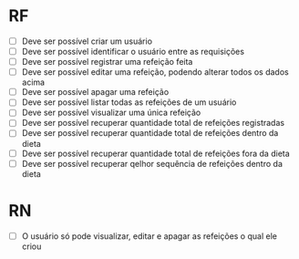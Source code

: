 # RF

- [ ] Deve ser possível criar um usuário
- [ ] Deve ser possível identificar o usuário entre as requisições
- [ ] Deve ser possível registrar uma refeição feita
- [ ] Deve ser possível editar uma refeição, podendo alterar todos os dados acima
- [ ] Deve ser possível apagar uma refeição
- [ ] Deve ser possível listar todas as refeições de um usuário
- [ ] Deve ser possível visualizar uma única refeição
- [ ] Deve ser possível recuperar quantidade total de refeições registradas
- [ ] Deve ser possível recuperar quantidade total de refeições dentro da dieta
- [ ] Deve ser possível recuperar quantidade total de refeições fora da dieta
- [ ] Deve ser possível recuperar qelhor sequência de refeições dentro da dieta

# RN

- [ ] O usuário só pode visualizar, editar e apagar as refeições o qual ele criou
